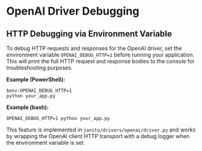 # OpenAI Driver Debugging

## HTTP Debugging via Environment Variable

To debug HTTP requests and responses for the OpenAI driver, set the environment variable `OPENAI_DEBUG_HTTP=1` before running your application. This will print the full HTTP request and response bodies to the console for troubleshooting purposes.

**Example (PowerShell):**

```
$env:OPENAI_DEBUG_HTTP=1
python your_app.py
```

**Example (bash):**

```
OPENAI_DEBUG_HTTP=1 python your_app.py
```

This feature is implemented in `janito/drivers/openai/driver.py` and works by wrapping the OpenAI client HTTP transport with a debug logger when the environment variable is set.
